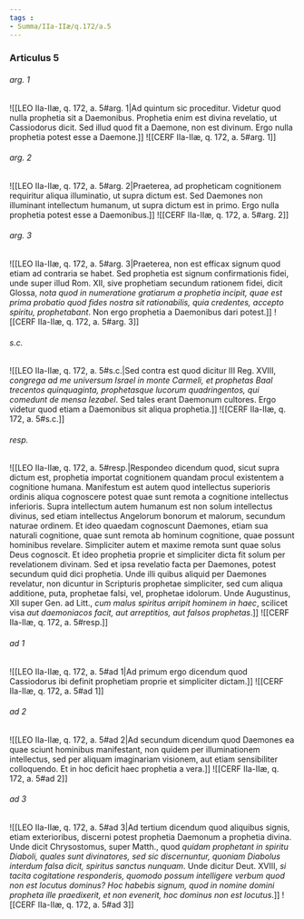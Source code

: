 ```yaml
---
tags : 
- Summa/IIa-IIæ/q.172/a.5
---
```


### Articulus 5

###### arg. 1
![[LEO IIa-IIæ, q. 172, a. 5#arg. 1|Ad quintum sic proceditur. Videtur quod nulla prophetia sit a Daemonibus. Prophetia enim est divina revelatio, ut Cassiodorus dicit. Sed illud quod fit a Daemone, non est divinum. Ergo nulla prophetia potest esse a Daemone.]]
![[CERF IIa-IIæ, q. 172, a. 5#arg. 1]]

###### arg. 2
![[LEO IIa-IIæ, q. 172, a. 5#arg. 2|Praeterea, ad propheticam cognitionem requiritur aliqua illuminatio, ut supra dictum est. Sed Daemones non illuminant intellectum humanum, ut supra dictum est in primo. Ergo nulla prophetia potest esse a Daemonibus.]]
![[CERF IIa-IIæ, q. 172, a. 5#arg. 2]]

###### arg. 3
![[LEO IIa-IIæ, q. 172, a. 5#arg. 3|Praeterea, non est efficax signum quod etiam ad contraria se habet. Sed prophetia est signum confirmationis fidei, unde super illud Rom. XII, sive prophetiam secundum rationem fidei, dicit Glossa, *nota quod in numeratione gratiarum a prophetia incipit, quae est prima probatio quod fides nostra sit rationabilis, quia credentes, accepto spiritu, prophetabant*. Non ergo prophetia a Daemonibus dari potest.]]
![[CERF IIa-IIæ, q. 172, a. 5#arg. 3]]

###### s.c.
![[LEO IIa-IIæ, q. 172, a. 5#s.c.|Sed contra est quod dicitur III Reg. XVIII, *congrega ad me universum Israel in monte Carmeli, et prophetas Baal trecentos quinquaginta, prophetasque lucorum quadringentos, qui comedunt de mensa Iezabel*. Sed tales erant Daemonum cultores. Ergo videtur quod etiam a Daemonibus sit aliqua prophetia.]]
![[CERF IIa-IIæ, q. 172, a. 5#s.c.]]

###### resp.
![[LEO IIa-IIæ, q. 172, a. 5#resp.|Respondeo dicendum quod, sicut supra dictum est, prophetia importat cognitionem quandam procul existentem a cognitione humana. Manifestum est autem quod intellectus superioris ordinis aliqua cognoscere potest quae sunt remota a cognitione intellectus inferioris. Supra intellectum autem humanum est non solum intellectus divinus, sed etiam intellectus Angelorum bonorum et malorum, secundum naturae ordinem. Et ideo quaedam cognoscunt Daemones, etiam sua naturali cognitione, quae sunt remota ab hominum cognitione, quae possunt hominibus revelare. Simpliciter autem et maxime remota sunt quae solus Deus cognoscit. Et ideo prophetia proprie et simpliciter dicta fit solum per revelationem divinam. Sed et ipsa revelatio facta per Daemones, potest secundum quid dici prophetia. Unde illi quibus aliquid per Daemones revelatur, non dicuntur in Scripturis prophetae simpliciter, sed cum aliqua additione, puta, prophetae falsi, vel, prophetae idolorum. Unde Augustinus, XII super Gen. ad Litt., *cum malus spiritus arripit hominem in haec*, scilicet visa *aut daemoniacos facit, aut arreptitios, aut falsos prophetas*.]]
![[CERF IIa-IIæ, q. 172, a. 5#resp.]]

###### ad 1
![[LEO IIa-IIæ, q. 172, a. 5#ad 1|Ad primum ergo dicendum quod Cassiodorus ibi definit prophetiam proprie et simpliciter dictam.]]
![[CERF IIa-IIæ, q. 172, a. 5#ad 1]]

###### ad 2
![[LEO IIa-IIæ, q. 172, a. 5#ad 2|Ad secundum dicendum quod Daemones ea quae sciunt hominibus manifestant, non quidem per illuminationem intellectus, sed per aliquam imaginariam visionem, aut etiam sensibiliter colloquendo. Et in hoc deficit haec prophetia a vera.]]
![[CERF IIa-IIæ, q. 172, a. 5#ad 2]]

###### ad 3
![[LEO IIa-IIæ, q. 172, a. 5#ad 3|Ad tertium dicendum quod aliquibus signis, etiam exterioribus, discerni potest prophetia Daemonum a prophetia divina. Unde dicit Chrysostomus, super Matth., quod *quidam prophetant in spiritu Diaboli, quales sunt divinatores, sed sic discernuntur, quoniam Diabolus interdum falsa dicit, spiritus sanctus nunquam*. Unde dicitur Deut. XVIII, *si tacita cogitatione responderis, quomodo possum intelligere verbum quod non est locutus dominus? Hoc habebis signum, quod in nomine domini propheta ille praedixerit, et non evenerit, hoc dominus non est locutus*.]]
![[CERF IIa-IIæ, q. 172, a. 5#ad 3]]

